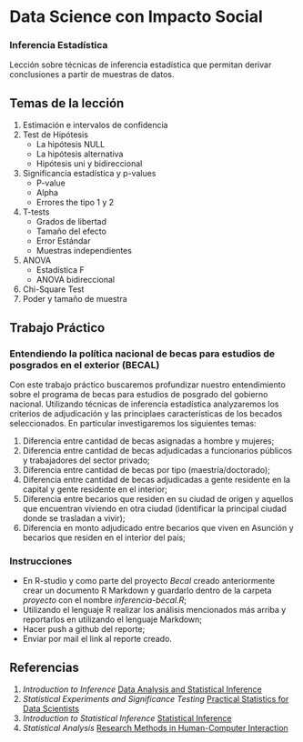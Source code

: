 # Data Science con Impacto Social

### Inferencia Estadística

Lección sobre técnicas de inferencia estadística que permitan derivar conclusiones a partir de muestras de datos.

## Temas de la lección

1. Estimación e intervalos de confidencia
2. Test de Hipótesis
	+ La hipótesis NULL
	+ La hipótesis alternativa
	+ Hipótesis uni y bidireccional
3. Significancia estadística y p-values
	+ P-value
	+ Alpha
	+ Errores the tipo 1 y 2
4. T-tests
	+ Grados de libertad
	+ Tamaño del efecto
	+ Error Estándar
	+ Muestras independientes
5. ANOVA
	+ Estadística F
	+ ANOVA bidireccional
6. Chi-Square Test
7. Poder y tamaño de muestra

## Trabajo Práctico

### Entendiendo la política nacional de becas para estudios de posgrados en el exterior (BECAL)

Con este trabajo práctico buscaremos profundizar nuestro entendimiento sobre el programa de becas para estudios de posgrado del gobierno nacional. Utilizando técnicas de inferencia estadística analyzaremos los criterios de adjudicación y las principlaes características de los becados seleccionados. En particular investigaremos los siguientes temas:

1. Diferencia entre cantidad de becas asignadas a hombre y mujeres;
2. Diferencia entre cantidad de becas adjudicadas a funcionarios públicos y trabajadores del sector privado;
3. Diferencia entre cantidad de becas por tipo (maestría/doctorado);
4. Diferencia entre cantidad de becas adjudicadas a gente residente en la capital y gente residente en el interior;
5. Diferencia entre becarios que residen en su ciudad de origen y aquellos que encuentran viviendo en otra ciudad (identificar la principal ciudad donde se trasladan a vivir);
6. Diferencia en monto adjudicado entre becarios que viven en Asunción y becarios que residen en el interior del país;

### Instrucciones

* En R-studio y como parte del proyecto _Becal_ creado anteriormente crear un documento R Markdown y guardarlo dentro de la carpeta _proyecto_ con el nombre _inferencia-becal.R_;
* Utilizando el lenguaje R realizar los análisis mencionados más arriba y reportarlos en utilizando el lenguaje Markdown;
* Hacer push a github del reporte;
* Enviar por mail el link al reporte creado.

## Referencias

1. _Introduction to Inference_ [Data Analysis and Statistical Inference](https://www.dropbox.com/s/7rgna7g7alcklir/lecture_slides-unit1_part3_1_sim_inference.pdf?dl=0)
2. _Statistical Experiments and Significance Testing_ [Practical Statistics for Data Scientists](https://www.amazon.com/Practical-Statistics-Data-Scientists-Essential/dp/1491952962/ref=sr_1_1?s=books&ie=UTF8&qid=1504535426&sr=1-1&keywords=practical+statistics+for+data+scientists)
3. _Introduction to Statistical Inference_ [Statistical Inference](https://github.com/DataScienceSpecialization/courses/blob/master/06_StatisticalInference/01_01_Introduction/index.Rmd)
4. _Statistical Analysis_ [Research Methods in Human-Computer Interaction](https://www.amazon.com/Research-Methods-Human-Computer-Interaction-Second/dp/0128053909/ref=sr_1_1?ie=UTF8&qid=1504800385&sr=8-1&keywords=Research+Methods+in+Human-Computer+Interaction)